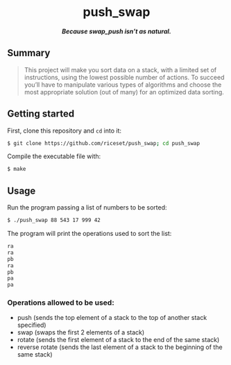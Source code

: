 <h1 align="center">
	push_swap
</h1>

<p align="center">
	<b><i>Because swap_push isn’t as natural.</i></b><br>
</p>

## Summary
> This project will make you sort data on a stack, with a limited set of instructions, using
> the lowest possible number of actions. To succeed you’ll have to manipulate various
> types of algorithms and choose the most appropriate solution (out of many) for an
> optimized data sorting.

## Getting started
First, clone this repository and `cd` into it:

```zsh
$ git clone https://github.com/riceset/push_swap; cd push_swap
```

Compile the executable file with:

```zsh
$ make
```

## Usage
Run the program passing a list of numbers to be sorted:


```sh
$ ./push_swap 88 543 17 999 42
```

The program will print the operations used to sort the list:

```sh
ra
ra
pb
ra
pb
pa
pa
```

### Operations allowed to be used:

- push (sends the top element of a stack to the top of another stack specified)
- swap (swaps the first 2 elements of a stack)
- rotate (sends the first element of a stack to the end of the same stack)
- reverse rotate (sends the last element of a stack to the beginning of the same stack)
